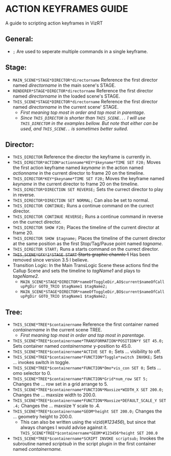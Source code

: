 # ACTION KEYFRAMES GUIDE
A guide to scripting action keyframes in VizRT

## General:
* `;` Are used to seperate multiple commands in a single keyframe.

## Stage:
* `MAIN_SCENE*STAGE*DIRECTOR*directorname` Reference the first director named *directorname* in the main scene's STAGE.
* `RENDERER*STAGE*DIRECTOR*directorname` Reference the first director named *directorname* in the loaded scene's STAGE.
* `THIS_SCENE*STAGE*DIRECTOR*directorname` Reference the first director named *directorname* in the current scene' STAGE.
  * *First meaning top most in order and top most in parentage.*
  * *Since `THIS_DIRECTOR` is shorter than `THIS_SCENE...` I will use `THIS_DIRECTOR` in the examples bellow. But note that either can be used, and `THIS_SCENE..` is sometimes better suited.*

## Director:
* `THIS_DIRECTOR` Reference the director the keyframe is currently in.
* `THIS_DIRECTOR*ACTION*actionname*KEY*$keyname*TIME SET F20;` Moves the first action keyframe named *keyname* in the action named *actionname* in the current director to frame 20 on the timeline.
* `THIS_DIRECTOR*KEY*$keyname*TIME SET F20;` Moves the keyframe named *keyname* in the current director to frame 20 on the timeline. 
* `THIS_DIRECTOR*DIRECTION SET REVERSE;` Sets the currect director to play in reverse.
* `THIS_DIRECTOR*DIRECTION SET NORMAL;` Can also be set to normal.
* `THIS_DIRECTOR CONTINUE;` Runs a continue command on the currect director.
* `THIS_DIRECTOR CONTINUE REVERSE;` Runs a continue command in reverse on the currect director.
* `THIS_DIRECTOR SHOW F20;` Places the timeline of the current director at frame 20. 
* `THIS_DIRECTOR SHOW $tagname;` Places the timeline of the current director at the same position as the first Stop/Tag/Pause point named *tagname*.
* `THIS_DIRECTOR START;` Runs a starts command on the currect director.
* ~~`THIS_SCENE*GFX*1*STAGE START` Starts graphic channle 1~~ Has been removed since version 3.5 I believe.
* Transition Logic: In the Main TransLogic Scene these actions find the Callup Scene and sets the timeline to *tagName1* and plays to *tageName2.*
  * `MAIN_SCENE*STAGE*DIRECTOR*nameOfToggleDir,AO$current$nameOfCallupPgDir GOTO_TRIO $tagName1 $tagName2;`
  * `MAIN_SCENE*STAGE*DIRECTOR*nameOfToggleDir,BO$current$nameOfCallupPgDir GOTO_TRIO $tagName1 $tagName2;`

## Tree:
* `THIS_SCENE*TREE*$containername` Reference the first container named *containername* in the current scene TREE.
  * *First meaning top most in order and top most in parentage.*
* `THIS_SCENE*TREE*$containername*TRANSFORMATION*POSITION*Y SET 45.0;` Sets container named *containername* y-position to 45.0.
* `THIS_SCENE*TREE*$containername*ACTIVE SET 0;` Sets ... visibility to off.
* `THIS_SCENE*TREE*$containername*FUNCTION*Toggle*switch INVOKE;` Sets ... invokes switch in toggle.
* `THIS_SCENE*TREE*$containername*FUNCTION*Omo*vis_con SET 0;` Sets ... omo selector to 0.
* `THIS_SCENE*TREE*$containername*FUNCTION*Grid*num_row SET 5;` Changes the ... row set in a grid arrange to 5.
* `THIS_SCENE*TREE*$containername*FUNCTION*Maxsize*WIDTH_X SET 200.0;` Changes the ... maxsize width to 200.0.
* `THIS_SCENE*TREE*$containername*FUNCTION*Maxsize*DEFAULT_SCALE_Y SET .4;` Changes the ... maxsize Y scale to .4.
* `THIS_SCENE*TREE*$containername*GEOM*height SET 200.0;` Changes the ... geometry height to 200.0.
  * This can also be written using the vizid(*#123456*), but since that always changes I would advise against it. `THIS_SCENE*TREE*$containername*GEOM*#123456*height SET 200.0`
* `THIS_SCENE*TREE*$containername*SCRIPT INVOKE scriptsub;` Invokes the subroutine named *scriptsub* in the script plugin in the first container named *containername.*

